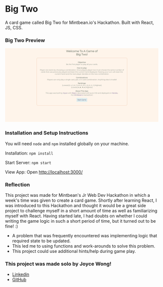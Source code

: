 
# Big Two

A card game called Big Two for Mintbean.io's Hackathon. Built with React, JS, CSS. 

### Big Two Preview

![Big Two Preview](BigTwoPreview.gif)

### Installation and Setup Instructions

You will need `node` and `npm` installed globally on your machine.

Installation:
`npm install`

Start Server:
`npm start`

View App:
Open [http://localhost:3000/](http://localhost:3000/)

### Reflection
This project was made for Mintbean's Jr Web Dev Hackathon in which a week's time was given to create a card game.
Shortly after learning React, I was introduced to this Hackathon and thought it would be a great side project to challenge myself in a short amount of time as well as familiarizing myself with React. Having started late, I had doubts on whether I could writing the game logic in such a short period of time, but it turned out to be fine! :) 

- A problem that was frequently encountered was implementing logic that required state to be updated. 
- This led me to using functions and work-arounds to solve this problem. 
- This project could use additional hints/help during game play.


### This project was made solo by Joyce Wong! 
- [Linkedin]([BigTwoPreview.gif](https://www.linkedin.com/in/hello-joycewong/))
- [GitHub](https://github.com/Joyce-w)